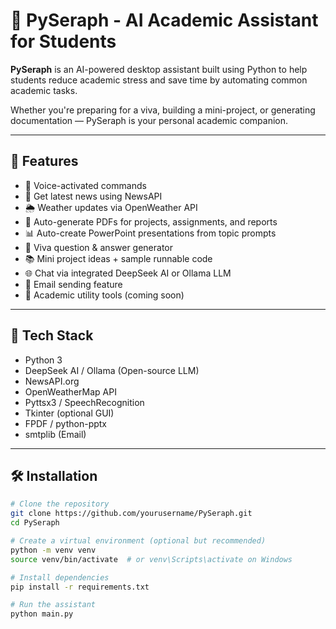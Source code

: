 # 🤖 PySeraph - AI Academic Assistant for Students

**PySeraph** is an AI-powered desktop assistant built using Python to help students reduce academic stress and save time by automating common academic tasks.

Whether you're preparing for a viva, building a mini-project, or generating documentation — PySeraph is your personal academic companion.

---

## 🚀 Features

- 🎤 Voice-activated commands
- 📰 Get latest news using NewsAPI
- 🌦️ Weather updates via OpenWeather API
- 📄 Auto-generate PDFs for projects, assignments, and reports
- 📊 Auto-create PowerPoint presentations from topic prompts
- 🎤 Viva question & answer generator
- 📚 Mini project ideas + sample runnable code
- 🌐 Chat via integrated DeepSeek AI or Ollama LLM
- 📨 Email sending feature
- 📅 Academic utility tools (coming soon)

---

## 🧠 Tech Stack

- Python 3
- DeepSeek AI / Ollama (Open-source LLM)
- NewsAPI.org
- OpenWeatherMap API
- Pyttsx3 / SpeechRecognition
- Tkinter (optional GUI)
- FPDF / python-pptx
- smtplib (Email)

---

## 🛠️ Installation

```bash
# Clone the repository
git clone https://github.com/yourusername/PySeraph.git
cd PySeraph

# Create a virtual environment (optional but recommended)
python -m venv venv
source venv/bin/activate  # or venv\Scripts\activate on Windows

# Install dependencies
pip install -r requirements.txt

# Run the assistant
python main.py
